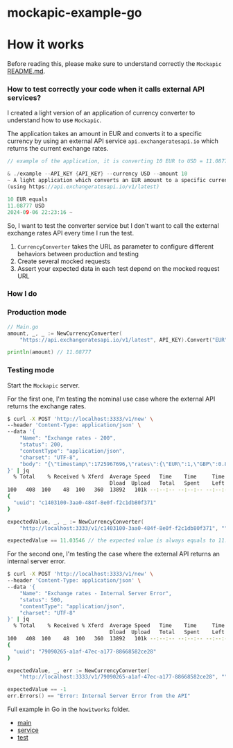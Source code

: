 # mockapic-example-go

# How it works

Before reading this, please make sure to understand correctly the `Mockapic` [README.md](https://github.com/joakim-ribier/mockapic).

### How to test correctly your code when it calls external API services?

I created a light version of an application of currency converter to understand how to use `Mockapic`.

The application takes an amount in EUR and converts it to a specific currency by using an external API service `api.exchangeratesapi.io` which returns the current exchange rates.

```go
// example of the application, it is converting 10 EUR to USD = 11.08777 USD

& ./example --API_KEY {API_KEY} --currency USD --amount 10
~ A light application which converts an EUR amount to a specific currency.
(using https://api.exchangeratesapi.io/v1/latest)

10 EUR equals
11.08777 USD
2024-09-06 22:23:16 ~
```

So, I want to test the converter service but I don't want to call the external exchange rates API every time I run the test.

1. `CurrencyConverter` takes the URL as parameter to configure different behaviors between production and testing
2. Create several mocked requests
3. Assert your expected data in each test depend on the mocked request URL

### How I do

### Production mode

```go
// Main.go
amount, _, _ := NewCurrencyConverter(
	"https://api.exchangeratesapi.io/v1/latest", API_KEY).Convert("EUR", "USD", 10)

println(amount) // 11.08777
```

### Testing mode

Start the `Mockapic` server.

For the first one, I'm testing the nominal use case where the external API returns the exchange rates.

```bash
$ curl -X POST 'http://localhost:3333/v1/new' \
--header 'Content-Type: application/json' \
--data '{
	"Name": "Exchange rates - 200",
	"status": 200,
	"contentType": "application/json",
	"charset": "UTF-8",
	"body": "{\"timestamp\":1725967696,\"rates\":{\"EUR\":1,\"GBP\":0.842772,\"KZT\":527.025041,\"USD\":1.103546}}"
}' | jq
  % Total    % Received % Xferd  Average Speed   Time    Time     Time  Current
								 Dload  Upload   Total   Spent    Left  Speed
100   408  100    48  100   360  13892   101k --:--:-- --:--:-- --:--:--  132k
{
  "uuid": "c1403100-3aa0-484f-8e0f-f2c1db80f371"
}
```

```go
expectedValue, _, _ := NewCurrencyConverter(
	"http://localhost:3333/v1/c1403100-3aa0-484f-8e0f-f2c1db80f371", "").Convert("EUR", "USD", 10)

expectedValue == 11.03546 // the expected value is always equals to 11.03546, the rate does not change because the data is mocked
```

For the second one, I'm testing the case where the external API returns an internal server error.

```bash
$ curl -X POST 'http://localhost:3333/v1/new' \
--header 'Content-Type: application/json' \
--data '{
	"Name": "Exchange rates - Internal Server Error",
	"status": 500,
	"contentType": "application/json",
	"charset": "UTF-8"
}' | jq
  % Total    % Received % Xferd  Average Speed   Time    Time     Time  Current
								 Dload  Upload   Total   Spent    Left  Speed
100   408  100    48  100   360  13892   101k --:--:-- --:--:-- --:--:--  132k
{
  "uuid": "79090265-a1af-47ec-a177-88668582ce28"
}
```

```go
expectedValue, _, err := NewCurrencyConverter(
	"http://localhost:3333/v1/79090265-a1af-47ec-a177-88668582ce28", "").Convert("EUR", "USD", 10)

expectedValue == -1
err.Errors() == "Error: Internal Server Error from the API"
```

Full example in Go in the `howitworks` folder.

* [main](cmd/example/main.go)
* [service](internal/currency_converter.go)
* [test](internal/currency_converter_test.go)